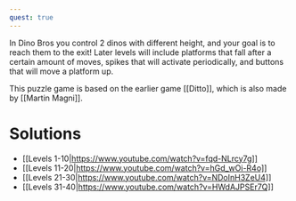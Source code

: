 ```yaml
---
quest: true
---
```


In Dino Bros you control 2 dinos with different height, and your goal is to reach them to the exit!
Later levels will include platforms that fall after a certain amount of moves, spikes that will activate periodically, and buttons that will move a platform up.

This puzzle game is based on the earlier game [[Ditto]], which is also made by [[Martin Magni]].

# Solutions

- [[Levels 1-10|https://www.youtube.com/watch?v=fqd-NLrcy7g]]
- [[Levels 11-20|https://www.youtube.com/watch?v=hGd_wOi-R4o]]
- [[Levels 21-30|https://www.youtube.com/watch?v=NDoInH3ZeU4]]
- [[Levels 31-40|https://www.youtube.com/watch?v=HWdAJPSEr7Q]]